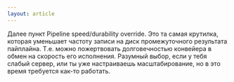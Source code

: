 ```yaml
---
layout: article
---
```

Далее пункт Pipeline speed/durability override. Это та самая крутилка, которая уменьшает частоту записи на диск промежуточного результата пайплайна.  Т.е. можно пожертвовать долговечностью конвейера в обмен на скорость его исполнения. Разумный выбор, если у тебя слабый сервер, или ты уже настраиваешь масштабирование, но в это время требуется как-то работать.
